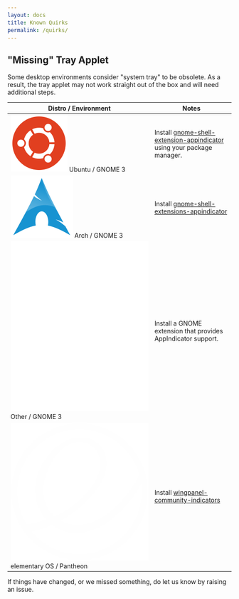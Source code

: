 ```yaml
---
layout: docs
title: Known Quirks
permalink: /quirks/
---
```


## "Missing" Tray Applet

Some desktop environments consider "system tray" to be obsolete.
As a result, the tray applet may not work straight out of the box
and will need additional steps.

| Distro / Environment          | Notes                                           |
| ----------------------------- | ----------------------------------------------- |
| ![](/images/distros/ubuntu.svg) Ubuntu / GNOME 3 | Install [gnome-shell-extension-appindicator](https://packages.ubuntu.com/focal/gnome-shell-extension-appindicator) using your package manager.
| ![](/images/distros/arch.svg) Arch / GNOME 3 | Install [gnome-shell-extensions-appindicator](https://archlinux.org/packages/extra/any/gnome-shell-extension-appindicator/)
| ![](/images/distros/gnome.svg) Other / GNOME 3 | Install a GNOME extension that provides AppIndicator support.
| ![](/images/distros/elementary.svg) elementary OS / Pantheon  | Install [wingpanel-community-indicators](https://github.com/MvBonin/wingpanel-community-indicators)

If things have changed, or we missed something, do let us know by raising an issue.
